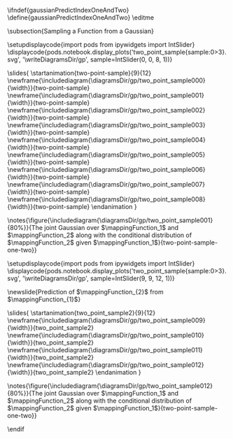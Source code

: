 \ifndef{gaussianPredictIndexOneAndTwo}
\define{gaussianPredictIndexOneAndTwo}
\editme

\subsection{Sampling a Function from a Gaussian}

\setupdisplaycode{import pods
from ipywidgets import IntSlider}
\displaycode{pods.notebook.display_plots('two_point_sample{sample:0>3}.svg', 
                            '\writeDiagramsDir/gp', 
							sample=IntSlider(0, 0, 8, 1))}

\slides{
\startanimation{two-point-sample}{9}{12}
\newframe{\includediagram{\diagramsDir/gp/two_point_sample000}{\width}}{two-point-sample}
\newframe{\includediagram{\diagramsDir/gp/two_point_sample001}{\width}}{two-point-sample}
\newframe{\includediagram{\diagramsDir/gp/two_point_sample002}{\width}}{two-point-sample}
\newframe{\includediagram{\diagramsDir/gp/two_point_sample003}{\width}}{two-point-sample}
\newframe{\includediagram{\diagramsDir/gp/two_point_sample004}{\width}}{two-point-sample}
\newframe{\includediagram{\diagramsDir/gp/two_point_sample005}{\width}}{two-point-sample}
\newframe{\includediagram{\diagramsDir/gp/two_point_sample006}{\width}}{two-point-sample}
\newframe{\includediagram{\diagramsDir/gp/two_point_sample007}{\width}}{two-point-sample}
\newframe{\includediagram{\diagramsDir/gp/two_point_sample008}{\width}}{two-point-sample}
\endanimation
}

\notes{\figure{\includediagram{\diagramsDir/gp/two_point_sample001}{80%}}{The joint Gaussian over $\mappingFunction_1$ and $\mappingFunction_2$ along with the conditional distribution of $\mappingFunction_2$ given $\mappingFunction_1$}{two-point-sample-one-two}}


\setupdisplaycode{import pods
from ipywidgets import IntSlider}
\displaycode{pods.notebook.display_plots('two_point_sample{sample:0>3}.svg', 
                            '\writeDiagramsDir/gp', 
							sample=IntSlider(9, 9, 12, 1))}

\newslide{Prediction of $\mappingFunction_{2}$ from $\mappingFunction_{1}$}

\slides{
\startanimation{two_point_sample2}{9}{12}
\newframe{\includediagram{\diagramsDir/gp/two_point_sample009}{\width}}{two_point_sample2}
\newframe{\includediagram{\diagramsDir/gp/two_point_sample010}{\width}}{two_point_sample2}
\newframe{\includediagram{\diagramsDir/gp/two_point_sample011}{\width}}{two_point_sample2}
\newframe{\includediagram{\diagramsDir/gp/two_point_sample012}{\width}}{two_point_sample2}
\endanimation
}

\notes{\figure{\includediagram{\diagramsDir/gp/two_point_sample012}{80%}}{The joint Gaussian over $\mappingFunction_1$ and $\mappingFunction_2$ along with the conditional distribution of $\mappingFunction_2$ given $\mappingFunction_1$}{two-point-sample-one-two}}

\endif
